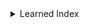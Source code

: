 <!--  -->
  <details class="main-item">
    <summary>Learned Index</summary>
    <p>
        A database index is a data structure that improves data retrieval by linking database keys to their storage positions. Learned indexes replace traditional structures like B-Trees with ML models that predict storage locations based on database keys.
        For more information, check out the <a href="https://dl.acm.org/doi/pdf/10.1145/3183713.3196909">paper</a>.
    </p>
    
    <details class="nested-item">
      <summary>Neural Network</summary>
            <details class="nested-item">
        <summary>Original Paper</summary>
        <p>
        The original paper introduces Recursive Model Index (RMI), a framework that leverages a set of machine learning models to construct a hierarchical graph. The final implementation opts for linear models instead of neural networks to enhance execution performance. The initial naive design employs a two-layer fully connected neural network with 32 neurons. However, training a neural network to accurately model the database proves to be challenging.
        </p>
      </details>

    <details class="nested-item">
        <summary>Our Implementation</summary>
        <p>
          We use neural networks to learn database index. We have two sizes of neural networks:<br>
          1. LINN (Lightweight Neural Network):<br>
            - Width: 128 neurons per hidden layer.<br>
            - Depth: 4 layers (3 fully connected layers followed by ReLU activations and 1 output layer).<br>
        2. DeepLINN (Deep Lightweight Neural Network):<br>
            - Width: 128 neurons per hidden layer.<br>
            - Depth: 6 layers (5 fully connected layers with ReLU activations).<br><br>
          
           We face the same challenge as the original paper. We train the models via a 
          <a href="https://naizhengtan.github.io/doc/papers/building23wei.pdf">training-verification loop</a>.


          
          </p>
      </details>

      
       </details>

    <details class="nested-item">
      <summary>Specification</summary>
      <p>
      All predicted data locations are error-bounded.
      
      
      
      </p>
    </details>

    <details class="nested-item">
  <summary>Performance of the Verifier</summary>
  <table border="1">
    <thead>
        <tr>
            <th>Verifier</th>
            <th>Type</th>
            <th>Safe</th>
            <th>Unsafe</th>
            <th>Time</th>
            <th>Timeout</th>
        </tr>
    </thead>
    <tbody>
        <tr>
            <td>abcrown</td>
            <td>lindex_0</td>
            <td>10</td>
            <td>0</td>
            <td>3.12916079</td>
            <td>0</td>
        </tr>
        <tr>
            <td>marabou</td>
            <td>lindex_0</td>
            <td>10</td>
            <td>0</td>
            <td>0.621874303</td>
            <td>0</td>
        </tr>
        <tr>
            <td>abcrown</td>
            <td>lindex_1</td>
            <td>10</td>
            <td>0</td>
            <td>6.74826283</td>
            <td>0</td>
        </tr>
        <tr>
            <td>abcrown</td>
            <td>lindex_2</td>
            <td>10</td>
            <td>0</td>
            <td>72.5362575</td>
            <td>0</td>
        </tr>
        <tr>
            <td>abcrown</td>
            <td>lindex_deep_0</td>
            <td>10</td>
            <td>0</td>
            <td>3.16443444</td>
            <td>0</td>
        </tr>
        <tr>
            <td>marabou</td>
            <td>lindex_deep_0</td>
            <td>10</td>
            <td>0</td>
            <td>1.201228401</td>
            <td>0</td>
        </tr>
        <tr>
            <td>abcrown</td>
            <td>lindex_deep_1</td>
            <td>10</td>
            <td>0</td>
            <td>7.58243066</td>
            <td>0</td>
        </tr>
        <tr>
            <td>abcrown</td>
            <td>lindex_deep_2</td>
            <td>7</td>
            <td>0</td>
            <td>92.5729578</td>
            <td>3</td>
        </tr>
    </tbody>
</table>

</details>

  </details>
